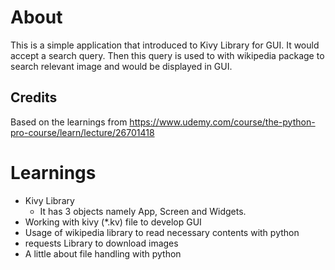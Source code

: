 # About
This is a simple application that introduced to Kivy Library for GUI. It would accept a search query.
Then this query is used to with wikipedia package to search relevant image and would be displayed in GUI.

## Credits
Based on the learnings from https://www.udemy.com/course/the-python-pro-course/learn/lecture/26701418


# Learnings
- Kivy Library 
  - It has 3 objects namely App, Screen and Widgets.
- Working with kivy (*.kv) file to develop GUI
- Usage of wikipedia library to read necessary contents with python
- requests Library to download images
- A little about file handling with python
